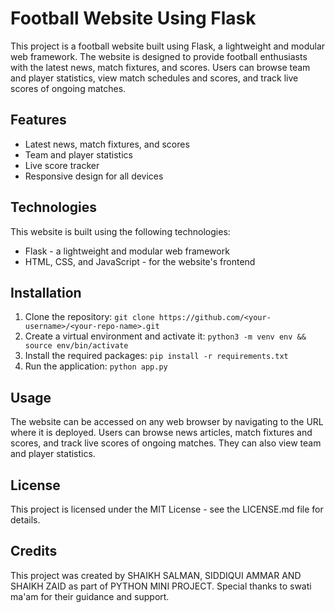 # Football Website Using Flask

This project is a football website built using Flask, a lightweight and modular web framework. The website is designed to provide football enthusiasts with the latest news, match fixtures, and scores. Users can browse team and player statistics, view match schedules and scores, and track live scores of ongoing matches.

## Features

- Latest news, match fixtures, and scores
- Team and player statistics
- Live score tracker
- Responsive design for all devices

## Technologies

This website is built using the following technologies:

- Flask - a lightweight and modular web framework
- HTML, CSS, and JavaScript - for the website's frontend

## Installation

1. Clone the repository: `git clone https://github.com/<your-username>/<your-repo-name>.git`
2. Create a virtual environment and activate it: `python3 -m venv env && source env/bin/activate`
3. Install the required packages: `pip install -r requirements.txt`
4. Run the application: `python app.py`

## Usage

The website can be accessed on any web browser by navigating to the URL where it is deployed. Users can browse news articles, match fixtures and scores, and track live scores of ongoing matches. They can also view team and player statistics.

## License

This project is licensed under the MIT License - see the LICENSE.md file for details.

## Credits

This project was created by SHAIKH SALMAN, SIDDIQUI AMMAR AND SHAIKH ZAID as part of PYTHON MINI PROJECT. Special thanks to swati ma'am for their guidance and support.

